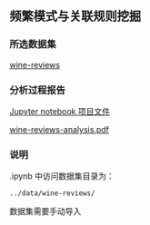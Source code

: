 ## 频繁模式与关联规则挖掘 


### 所选数据集

[wine-reviews](https://www.kaggle.com/zynicide/wine-reviews)


### 分析过程报告

[Jupyter notebook 项目文件]()

[wine-reviews-analysis.pdf]()


### 说明

.ipynb 中访问数据集目录为：

    ../data/wine-reviews/

数据集需要手动导入

